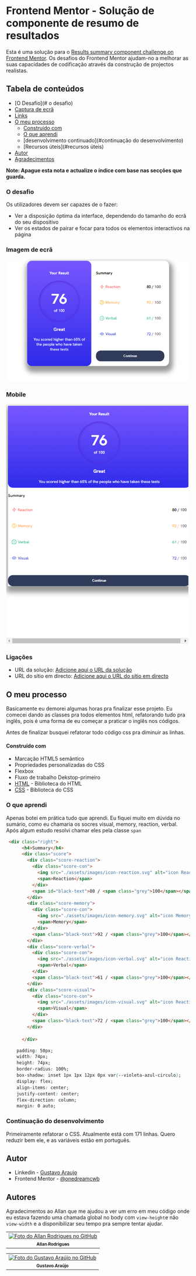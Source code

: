 # Frontend Mentor - Solução de componente de resumo de resultados

Esta é uma solução para o [Results summary component challenge on Frontend Mentor](https://www.frontendmentor.io/challenges/results-summary-component-CE_K6s0maV). Os desafios do Frontend Mentor ajudam-no a melhorar as suas capacidades de codificação através da construção de projectos realistas. 

## Tabela de conteúdos

  - [O Desafio](# o desafio)
  - [Captura de ecrã](#screenshot)
  - [Links](#links)
- [O meu processo](#my-process)
  - [Construído com](#built-with)
  - [O que aprendi](#what-i-learned)
  - [desenvolvimento continuado](#continuação do desenvolvimento)
  - [Recursos úteis](#recursos úteis)
- [Autor](#autor)
- [Agradecimentos](#acknowledgments)

**Note: Apague esta nota e actualize o índice com base nas secções que guarda.**

### O desafio

Os utilizadores devem ser capazes de o fazer:

- Ver a disposição óptima da interface, dependendo do tamanho do ecrã do seu dispositivo
- Ver os estados de pairar e focar para todos os elementos interactivos na página

### Imagem de ecrã

![](./assets/images/dekstop.png)

### Mobile

![](./assets/images/mobile.png)

### Ligações

- URL da solução: [Adicione aqui o URL da solução](https://your-solution-url.com)
- URL do sítio em directo: [Adicione aqui o URL do sítio em directo](https://your-live-site-url.com)

## O meu processo

Basicamente eu demorei algumas horas pra finalizar esse projeto. Eu comecei dando as classes pra todos elementos html, refatorando tudo pra inglês, pois é uma forma de eu começar a praticar o inglês nos códigos.

Antes de finalizar busquei refatorar todo código css pra diminuir as linhas.

#### Construído com

- Marcação HTML5 semântico
- Propriedades personalizadas do CSS
- Flexbox
- Fluxo de trabalho Dekstop-primeiro
- [HTML](https://www.w3schools.com/html/) - Biblioteca do HTML
- [CSS](https://www.w3schools.com/css/) - Biblioteca do CSS

### O que aprendi

Apenas botei em prática tudo que aprendi. Eu fiquei muito em dúvida no sumário, como eu chamaria os socres visual, memory, reaction, verbal. Após algum estudo resolvi chamar eles pela classe `span`

```html
 <div class="right">
      <h4>Summary</h4>
      <div class="score">
        <div class="score-reaction">
          <div class="score-con">
            <img src="./assets/images/icon-reaction.svg" alt="icon Reaction">
            <span>Reaction</span>
          </div>
          <span id="black-text">80 / <span class="grey">100</span></span>
        </div>
        <div class="score-memory">
          <div class="score-con">
            <img src="./assets/images/icon-memory.svg" alt="icon Memory">
            <span>Memory</span>
          </div>
          <span class="black-text">92 / <span class="grey">100</span></span>
        </div>
        <div class="score-verbal">
          <div class="score-con">
            <img src="./assets/images/icon-verbal.svg" alt="icon Reaction">
            <span>Verbal</span>
          </div>
          <span class="black-text">61 / <span class="grey">100</span></span>
        </div>
        <div class="score-visual">
          <div class="score-con">
            <img src="./assets/images/icon-visual.svg" alt="icon Reaction">
            <span>Visual</span>
          </div>
          <span class="black-text">72 / <span class="grey">100</span></span>
        </div>
        
      </div>
```
```css
    padding: 50px;
    width: 74px;
    height: 74px;
    border-radius: 100%;
    box-shadow: inset 1px 1px 12px 0px var(--violeta-azul-circulo);
    display: flex;
    align-items: center;
    justify-content: center;
    flex-direction: column;
    margin: 0 auto;
```
### Continuação do desenvolvimento

Primeiramente refatorar o CSS. Atualmente está com 171 linhas. Quero reduzir bem ele, e as variáveis estão em português.

## Autor

- Linkedin - [Gustavo Araujo](https://www.linkedin.com/in/ga20222/)
- Frontend Mentor - [@onedreamcwb](https://www.frontendmentor.io/profile/onedreamcwb)

## Autores

Agradecimentos ao Allan que me ajudou a ver um erro em meu código onde eu estava fazendo uma chamada global no body com `view-height`e não `view-width` e a disponibilizar seu tempo pra sempre tentar ajudar.


<table>
  <tr>
    <td align="center">
      <a href="https://github.com/AllanR1991">
        <img src="https://media.discordapp.net/attachments/1044972183870525540/1092124373948837958/22855740.png" width="100px;" alt="Foto do Allan Rodrigues no GitHub"/><br>
        <sub>
          <b>Allan Rodrigues</b>
        </sub>
      </a>
    </td>
  </tr>
</table>

<table>
  <tr>
    <td align="center">
      <a href="https://github.com/onedreamcwb">
        <img src="https://media.discordapp.net/attachments/1044972183870525540/1093833106970132550/gu.jpg?width=478&height=640" width="100px;" alt="Foto do Gustavo Araújo no GitHub"/><br>
        <sub>
          <b>Gustavo Araújo</b>
        </sub>
      </a>
    </td>
  </tr>
</table>